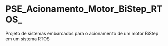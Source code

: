 # PSE_Acionamento_Motor_BiStep_RTOS_
Projeto de sistemas embarcados para o acionamento de um motor BiStep em um sistema RTOS
